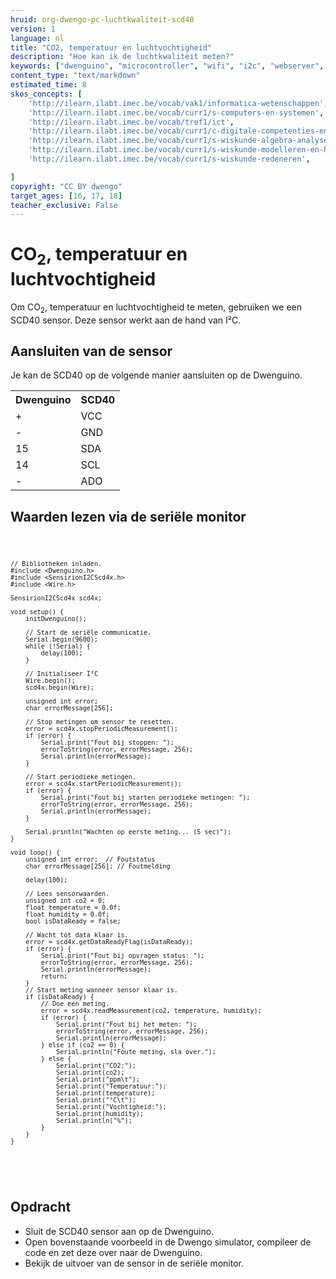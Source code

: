 ```yaml
---
hruid: org-dwengo-pc-luchtkwaliteit-scd40
version: 1
language: nl
title: "CO2, temperatuur en luchtvochtigheid"
description: "Hoe kan ik de luchtkwaliteit meten?"
keywords: ["dwenguino", "microcontroller", "wifi", "i2c", "webserver", "internet", "co2", "luchtkwaliteit"]
content_type: "text/markdown"
estimated_time: 8
skos_concepts: [
    'http://ilearn.ilabt.imec.be/vocab/vak1/informatica-wetenschappen', 
    'http://ilearn.ilabt.imec.be/vocab/curr1/s-computers-en-systemen',
    'http://ilearn.ilabt.imec.be/vocab/tref1/ict',
    'http://ilearn.ilabt.imec.be/vocab/curr1/c-digitale-competenties-en-mediawijsheid',
    'http://ilearn.ilabt.imec.be/vocab/curr1/s-wiskunde-algebra-analyse',
    'http://ilearn.ilabt.imec.be/vocab/curr1/s-wiskunde-modelleren-en-heuristiek',
    'http://ilearn.ilabt.imec.be/vocab/curr1/s-wiskunde-redeneren',

]
copyright: "CC BY dwengo"
target_ages: [16, 17, 18]
teacher_exclusive: False
---
```


<h1>CO<sub>2</sub>, temperatuur en luchtvochtigheid</h1>

Om CO<sub>2</sub>, temperatuur en luchtvochtigheid te meten, gebruiken we een SCD40 sensor. Deze sensor werkt aan de hand van I²C.

## Aansluiten van de sensor

Je kan de SCD40 op de volgende manier aansluiten op de Dwenguino.

<table>
    <tr>
        <th>Dwenguino</th>
        <th>SCD40</th>
    </tr>
    <tr>
        <td>+</td>
        <td>VCC</td>
    </tr>
    <tr>
        <td>-</td>
        <td>GND</td>
    </tr>
    <tr>
        <td>15</td>
        <td>SDA</td>
    </tr>
    <tr>
        <td>14</td>
        <td>SCL</td>
    </tr>
    <tr>
        <td>-</td>
        <td>ADO</td>
    </tr>
</table>

## Waarden lezen via de seriële monitor


<div class="dwengo-content dwengo-code-simulator">
    <pre>
<code class="language-cpp" data-filename="luchtkwaliteit_serieel.cpp">

    // Bibliotheken inladen.
    #include <Dwenguino.h>
    #include <SensirionI2CScd4x.h>
    #include <Wire.h>

    SensirionI2CScd4x scd4x;

    void setup() {
        initDwenguino();

        // Start de seriële communicatie.
        Serial.begin(9600);
        while (!Serial) {
            delay(100);
        }

        // Initialiseer I²C
        Wire.begin();
        scd4x.begin(Wire);

        unsigned int error;
        char errorMessage[256];

        // Stop metingen om sensor te resetten.
        error = scd4x.stopPeriodicMeasurement();
        if (error) {
            Serial.print("Fout bij stoppen: ");
            errorToString(error, errorMessage, 256);
            Serial.println(errorMessage);
        }

        // Start periodieke metingen.
        error = scd4x.startPeriodicMeasurement();
        if (error) {
            Serial.print("Fout bij starten periodieke metingen: ");
            errorToString(error, errorMessage, 256);
            Serial.println(errorMessage);
        }

        Serial.println("Wachten op eerste meting... (5 sec)");
    }

    void loop() {
        unsigned int error;  // Foutstatus
        char errorMessage[256]; // Foutmelding

        delay(100);

        // Lees sensorwaarden.
        unsigned int co2 = 0;
        float temperature = 0.0f;
        float humidity = 0.0f;
        bool isDataReady = false;

        // Wacht tot data klaar is.
        error = scd4x.getDataReadyFlag(isDataReady);
        if (error) {
            Serial.print("Fout bij opvragen status: ");
            errorToString(error, errorMessage, 256);
            Serial.println(errorMessage);
            return;
        }
        // Start meting wanneer sensor klaar is.
        if (isDataReady) {
            // Doe een meting.
            error = scd4x.readMeasurement(co2, temperature, humidity);
            if (error) {
                Serial.print("Fout bij het meten: ");
                errorToString(error, errorMessage, 256);
                Serial.println(errorMessage);
            } else if (co2 == 0) {
                Serial.println("Foute meting, sla over.");
            } else {
                Serial.print("CO2:");
                Serial.print(co2);
                Serial.print("ppm\t");
                Serial.print("Temperatuur:");
                Serial.print(temperature);
                Serial.print("°C\t");
                Serial.print("Vochtigheid:");
                Serial.print(humidity);
                Serial.println("%");
            }
        }  
    }

</code>
    </pre>
</div>

<div class="dwengo-content assignment">
<h2 class="title">Opdracht</h2>
<div class="content">
  <ul>
    <li>Sluit de SCD40 sensor aan op de Dwenguino.</li>
    <li>Open bovenstaande voorbeeld in de Dwengo simulator, compileer de code en zet deze over naar de Dwenguino.</li>
    <li>Bekijk de uitvoer van de sensor in de seriële monitor.</li>
  </ul>
</div>
</div>